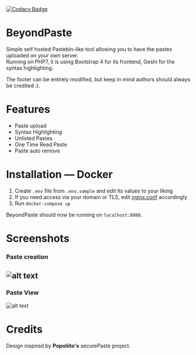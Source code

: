 [![Codacy Badge](https://api.codacy.com/project/badge/Grade/f1db17ec46c343b99b0b4d51e9838f23)](https://www.codacy.com/app/dodo.lasticot/BeyondPaste?utm_source=github.com&amp;utm_medium=referral&amp;utm_content=RaJiska/BeyondPaste&amp;utm_campaign=Badge_Grade)
# BeyondPaste
Simple self hosted Pastebin-like tool allowing you to have the pastes uploaded on your own server.  
Running on PHP7, it is using Bootstrap 4 for its frontend, Geshi for the syntax highlighting.  
  
The footer can be entirely modified, but keep in mind authors should always be credited :).

# Features
* Paste upload
* Syntax Highlighting
* Unlisted Pastes
* One Time Read Paste
* Paste auto remove

# Installation — Docker

1. Create `.env` file from `.env.sample` and edit its values to your liking
2. If you need access via your domain or TLS, edit [nginx.conf](config/nginx.conf) accordingly
3. Run `docker-compose up`

BeyondPaste should now be running on `localhost:8080`.

# Screenshots
### **Paste creation**
![alt text](https://i.gyazo.com/c6270e7c1068d4bbb463e10c2940a382.png)  
---------------------
### **Paste View**
![alt text](https://i.gyazo.com/abedef0e0aca81f07894fd0e7802fec0.png)

# Credits
Design inspired by **Popoliito's** securePaste project.
